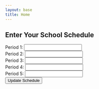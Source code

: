 ```yaml
---
layout: base
title: Home
---
```

<html lang="en">
<head>
    <meta charset="UTF-8">
    <meta name="viewport" content="width=device-width, initial-scale=1.0">
    <title>School Schedule Tracker</title>
</head>
<body>
    <h2>Enter Your School Schedule</h2>
    <div>
        <label for="classPeriod1">Period 1:</label>
        <input type="text" id="classPeriod1"><br>
        <label for="classPeriod2">Period 2:</label>
        <input type="text" id="classPeriod2"><br>
        <label for="classPeriod3">Period 3:</label>
        <input type="text" id="classPeriod3"><br>
        <label for="classPeriod4">Period 4:</label>
        <input type="text" id="classPeriod4"><br>
        <label for="classPeriod5">Period 5:</label>
        <input type="text" id="classPeriod5"><br>
        <button onclick="updateSchedule()">Update Schedule</button>
    </div>
    <div id="time"></div>
    <div id="scheduleResults"></div>
    <script>
        // Function to calculate the time left in a period
        function calculateTimeLeft(currentTime, startTime, endTime) {
            const current = new Date(currentTime);
            const start = new Date(currentTime);
            const end = new Date(currentTime);
            start.setHours(startTime.split(':')[0]);
            start.setMinutes(startTime.split(':')[1]);
            end.setHours(endTime.split(':')[0]);
            end.setMinutes(endTime.split(':')[1]);
            const timeLeft = Math.max(0, (end - current) / 60000); // in minutes
            return timeLeft;
        }
        // Define your school schedule with non-overlapping times
        const schedule = [
            { period: 'Period 1', startTime: '08:35', endTime: '09:44', duration: 69, class: '' },
            { period: 'Period 2', startTime: '09:49', endTime: '10:58', duration: 69, class: '' },
            { period: 'BREAK', startTime: '10:58', endTime: '11:08', duration: 10},
            { period: 'Period 3', startTime: '11:13', endTime: '12:22', duration: 69, class: '' },
            { period: 'LUNCH', startTime: '12:22', endTime: '12:52', duration: 30},
            { period: 'Period 4', startTime: '12:57', endTime: '14:06', duration: 69, class: '' },
            { period: 'OFFICE HOURS', startTime: '14:06', endTime: '14:31', duration: 25},
            { period: 'Period 5', startTime: '14:36', endTime: '15:45', duration: 69, class: '' }
        ];
        // Function to update the schedule based on user input
        function updateSchedule() {
            for (let i = 0; i < schedule.length; i++) {
                if(schedule.period[i] != 'BREAK' ||schedule.period[i] != 'LUNCH'||schedule.period[i] !='OFFICE HOURS'){
                    schedule[i].class = document.getElementById(`classPeriod${i + 1}`).value;
                }
            }
            updateClock();
        }
        function updateClock() {
            const now = new Date();
            const hours = now.getHours();
            const minutes = now.getMinutes();
            const seconds = now.getSeconds();
            const ampm = hours >= 12 ? 'PM' : 'AM';
            const formattedHours = hours % 12 || 12;
            const timeString = `${formattedHours}:${minutes.toString().padStart(2, '0')}:${seconds.toString().padStart(2, '0')} ${ampm}`;
            const timeElement = document.getElementById('time');
            timeElement.textContent = timeString;
            // Calculate and display time left for each schedule period
            const scheduleResults = document.getElementById('scheduleResults');
            scheduleResults.innerHTML = '';
            for (const item of schedule) {
                const timeLeft = calculateTimeLeft(now, item.startTime, item.endTime);
                if (timeLeft > 0) {
                    // Check if there are more than 60 minutes left
                    if (timeLeft > 60) {
                        const hoursLeft = Math.floor(timeLeft / 60);
                        scheduleResults.innerHTML += `<p>${item.period} (${item.class}): ${hoursLeft} hours left</p>`;
                    } else {
                        scheduleResults.innerHTML += `<p>${item.period} (${item.class}): ${timeLeft.toFixed(0)} minutes left</p>`;
                    }
                } else {
                    scheduleResults.innerHTML += `<p>${item.period} (${item.class}): Period finished</p>`;
                }
            }
        }
        // Call updateClock initially to set the time and schedule
        updateClock();
        // Update the clock and schedule every second
        setInterval(updateClock, 1000);
    </script>
</body>
</html>